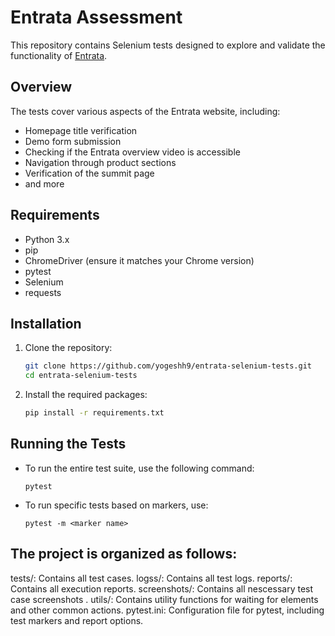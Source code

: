 # Entrata Assessment

This repository contains Selenium tests designed to explore and validate the functionality of [Entrata](https://www.entrata.com).

## Overview

The tests cover various aspects of the Entrata website, including:
- Homepage title verification
- Demo form submission
- Checking if the Entrata overview video is accessible
- Navigation through product sections
- Verification of the summit page
- and more

## Requirements

- Python 3.x
- pip
- ChromeDriver (ensure it matches your Chrome version)
- pytest
- Selenium
- requests

## Installation

1. Clone the repository:
   ```bash
   git clone https://github.com/yogeshh9/entrata-selenium-tests.git
   cd entrata-selenium-tests
   
2. Install the required packages:
   ```bash
   pip install -r requirements.txt


## Running the Tests

- To run the entire test suite, use the following command:
  ```
  pytest

- To run specific tests based on markers, use:
  ```
  pytest -m <marker name>

## The project is organized as follows:

tests/: Contains all test cases.
logss/: Contains all test logs.
reports/: Contains all execution reports.
screenshots/: Contains all nescessary test case screenshots .
utils/: Contains utility functions for waiting for elements and other common actions.
pytest.ini: Configuration file for pytest, including test markers and report options.


